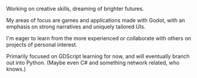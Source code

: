 Working on creative skills, dreaming of brighter futures.

My areas of focus are games and applications made with Godot, with an emphasis on strong narratives and uniquely tailored UIs.

I'm eager to learn from the more experienced or collaborate with others on projects of personal interest.

Primarily focused on GDScript learning for now, and will eventually branch out into Python. (Maybe even C# and something network related, who knows.)

